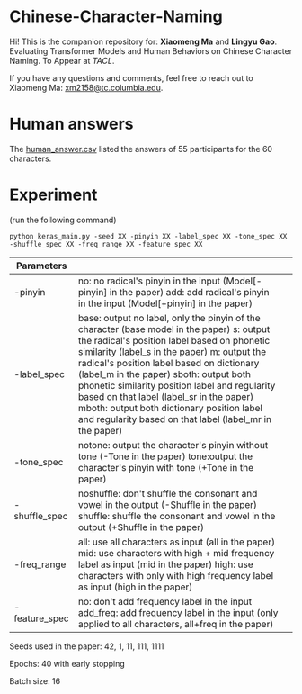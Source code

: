 # Chinese-Character-Naming

Hi! This is the companion repository for: **Xiaomeng Ma** and **Lingyu Gao**. Evaluating Transformer Models and Human Behaviors on Chinese Character Naming. To Appear at *TACL*.

If you have any questions and comments, feel free to reach out to Xiaomeng Ma: xm2158@tc.columbia.edu.

# Human answers

The [human_answer.csv](https://github.com/xiaomeng-ma/Chinese-Character-Naming/blob/main/human_answer.csv) listed the answers of 55 participants for the 60 characters. 

# Experiment

(run the following command)

`python keras_main.py -seed XX -pinyin XX -label_spec XX -tone_spec XX -shuffle_spec XX -freq_range XX -feature_spec XX`

| Parameters    |                                                                                                                                                                                                                                                                                                                                                                                                                                                                                          |   |
|---------------|------------------------------------------------------------------------------------------------------------------------------------------------------------------------------------------------------------------------------------------------------------------------------------------------------------------------------------------------------------------------------------------------------------------------------------------------------------------------------------------|---|
| -pinyin       | no: no radical's pinyin in the input (Model[-pinyin] in the paper) add: add radical's pinyin in the input (Model[+pinyin] in the paper)                                                                                                                                                                                                                                                                                                                                                  |   |
| -label_spec   | base: output no label, only the pinyin of the character (base model in the paper) s: output the radical's position label based on phonetic similarity (label_s in the paper) m: output the radical's position label based on dictionary (label_m in the paper) sboth: output both phonetic similarity position label and regularity based on that label (label_sr in the paper) mboth: output both dictionary position label and regularity based on that label (label_mr in the paper)  |   |
| -tone_spec    | notone: output the character's pinyin without tone (-Tone in the paper) tone:output the character's pinyin with tone (+Tone in the paper)                                                                                                                                                                                                                                                                                                                                                |   |
| -shuffle_spec | noshuffle: don't shuffle the consonant and vowel in the output (-Shuffle in the paper) shuffle: shuffle the consonant and vowel in the output (+Shuffle in the paper)                                                                                                                                                                                                                                                                                                                    |   |
| -freq_range   | all: use all characters as input (all in the paper) mid: use characters with high + mid frequency label as input (mid in the paper) high: use characters with only with high frequency label as input (high in the paper)                                                                                                                                                                                                                                                                |   |
| -feature_spec | no: don't add frequency label in the input add_freq: add frequency label in the input (only applied to all characters, all+freq in the paper)                                                                                                                                                                                                                                                                                                                                            |   |

Seeds used in the paper: 42, 1, 11, 111, 1111

Epochs: 40 with early stopping

Batch size: 16

